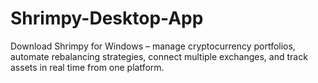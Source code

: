 # Shrimpy-Desktop-App
 Download Shrimpy for Windows – manage cryptocurrency portfolios, automate rebalancing strategies, connect multiple exchanges, and track assets in real time from one platform.
